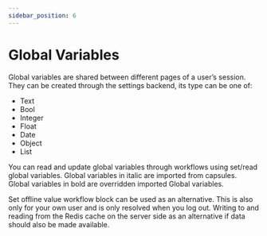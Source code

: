 ```yaml
---
sidebar_position: 6
---
```


# Global Variables

Global variables are shared between different pages of a user’s session. They can be created through the settings backend, its type can be one of:

- Text
- Bool
- Integer
- Float
- Date
- Object
- List

You can read and update global variables through workflows using set/read global variables. Global variables in italic are imported from capsules. Global variables in bold are overridden imported Global variables.

Set offline value workflow block can be used as an alternative. This is also only for your own user and is only resolved when you log out. Writing to and reading from the Redis cache on the server side as an alternative if data should also be made available.
